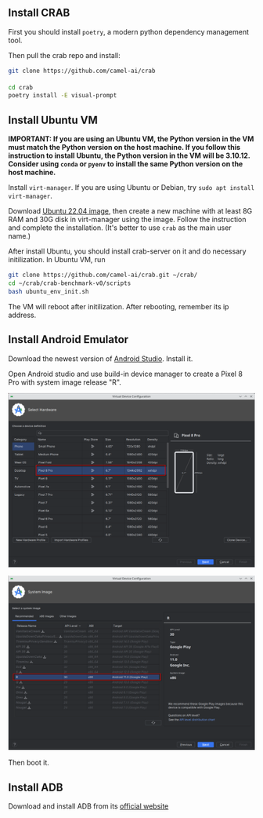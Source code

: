 ## Install CRAB

First you should install `poetry`, a modern python dependency management tool.

Then pull the crab repo and install:

```bash
git clone https://github.com/camel-ai/crab

cd crab
poetry install -E visual-prompt
```

## Install Ubuntu VM

**IMPORTANT: If you are using an Ubuntu VM, the Python version in the VM must match the Python version on the host machine. If you follow this instruction to install Ubuntu, the Python version in the VM will be 3.10.12. Consider using `conda` or `pyenv` to install the same Python version on the host machine.**

Install `virt-manager`. If you are using Ubuntu or Debian, try `sudo apt install virt-manager`.

Download [Ubuntu 22.04 image](https://releases.ubuntu.com/jammy/ubuntu-22.04.4-desktop-amd64.iso), then create a new machine with at least 8G RAM and 30G disk in virt-manager using the image. Follow the instruction and complete the installation. (It's better to use `crab` as the main user name.)

After install Ubuntu, you should install crab-server on it and do necessary initilization. In Ubuntu VM, run

```bash
git clone https://github.com/camel-ai/crab.git ~/crab/
cd ~/crab/crab-benchmark-v0/scripts
bash ubuntu_env_init.sh
```

The VM will reboot after initilization. After rebooting, remember its ip address.

## Install Android Emulator

Download the newest version of [Android Studio](https://developer.android.com/studio). Install it.

Open Android studio and use build-in device manager to create a Pixel 8 Pro with system image release "R".

![](./assets/android_1.png)

![](./assets/android_2.png)

Then boot it.

## Install ADB

Download and install ADB from its [official website](https://developer.android.com/tools/releases/platform-tools)